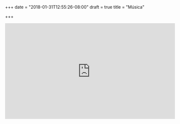+++
date = "2018-01-31T12:55:26-08:00"
draft = true
title = "Música"

+++

<iframe width="560" height="315" src="https://www.youtube.com/embed/dT2mTKwXlG8" frameborder="0" allow="accelerometer; autoplay; encrypted-media; gyroscope; picture-in-picture" allowfullscreen></iframe>
